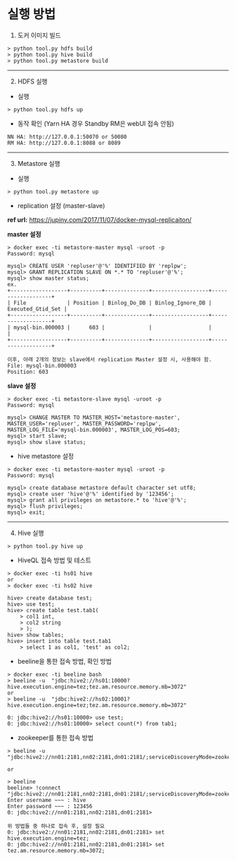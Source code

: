 # 실행 방법

1. 도커 이미지 빌드
```text
> python tool.py hdfs build
> python tool.py hive build
> python tool.py metastore build
```
---
2. HDFS 실행
- 실행
```text
> python tool.py hdfs up
```
- 동작 확인 (Yarn HA 경우 Standby RM은 webUI 접속 안됨)
```text
NN HA: http://127.0.0.1:50070 or 50080
RM HA: http://127.0.0.1:8088 or 8089
```
---
3. Metastore 실행
- 실행
```text
> python tool.py metastore up
```

- replication 설정 (master-slave)

**ref url:** https://jupiny.com/2017/11/07/docker-mysql-replicaiton/

**master 설정**
```text
> docker exec -ti metastore-master mysql -uroot -p
Password: mysql

mysql> CREATE USER 'repluser'@'%' IDENTIFIED BY 'replpw'; 
mysql> GRANT REPLICATION SLAVE ON *.* TO 'repluser'@'%';
mysql> show master status;  
ex.
+------------------+----------+--------------+------------------+-------------------+
| File             | Position | Binlog_Do_DB | Binlog_Ignore_DB | Executed_Gtid_Set |
+------------------+----------+--------------+------------------+-------------------+
| mysql-bin.000003 |      603 |              |                  |                   |
+------------------+----------+--------------+------------------+-------------------+

이후, 아래 2개의 정보는 slave에서 replication Master 설정 시, 사용해야 함.
File: mysql-bin.000003
Position: 603
```

**slave 설정**
```text
> docker exec -ti metastore-slave mysql -uroot -p
Password: mysql

mysql> CHANGE MASTER TO MASTER_HOST='metastore-master', MASTER_USER='repluser', MASTER_PASSWORD='replpw', MASTER_LOG_FILE='mysql-bin.000003', MASTER_LOG_POS=603;
mysql> start slave;  
mysql> show slave status;
```

- hive metastore 설정
```text
> docker exec -ti metastore-master mysql -uroot -p
Password: mysql

mysql> create database metastore default character set utf8;
mysql> create user 'hive'@'%' identified by '123456';
mysql> grant all privileges on metastore.* to 'hive'@'%';
mysql> flush privileges;
mysql> exit;
```
---
4. Hive 실행
```text
> python tool.py hive up
```

- HiveQL 접속 방법 및 테스트
```text
> docker exec -ti hs01 hive
or
> docker exec -ti hs02 hive

hive> create database test;
hive> use test;
hive> create table test.tab1(
    > col1 int,
    > col2 string
    > );
hive> show tables;
hive> insert into table test.tab1
    > select 1 as col1, 'test' as col2;
```

- beeline을 통한 접속 방법, 확인 방법
```text
> docker exec -ti beeline bash
> beeline -u  "jdbc:hive2://hs01:10000?hive.execution.engine=tez;tez.am.resource.memory.mb=3072"
or
> beeline -u  "jdbc:hive2://hs02:10001?hive.execution.engine=tez;tez.am.resource.memory.mb=3072"

0: jdbc:hive2://hs01:10000> use test;
0: jdbc:hive2://hs01:10000> select count(*) from tab1;

```

- zookeeper를 통한 접속 방법
```text
> beeline -u "jdbc:hive2://nn01:2181,nn02:2181,dn01:2181/;serviceDiscoveryMode=zookeeper;zookeeperNamespace=hiveserver2

or

> beeline
beeline> !connect "jdbc:hive2://nn01:2181,nn02:2181,dn01:2181/;serviceDiscoveryMode=zookeeper;zookeeperNamespace=hiveserver2"
Enter username ~~~ : hive
Enter password ~~~ : 123456
0: jdbc:hive2://nn01:2181,nn02:2181,dn01:2181>

위 방법들 중 하나로 접속 후, 설정 필요
0: jdbc:hive2://nn01:2181,nn02:2181,dn01:2181> set hive.execution.engine=tez;
0: jdbc:hive2://nn01:2181,nn02:2181,dn01:2181> set tez.am.resource.memory.mb=3072;
```
